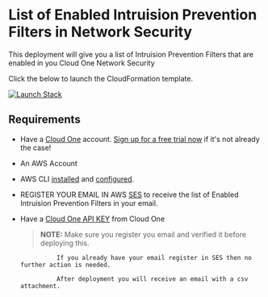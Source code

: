 # List of Enabled Intruision Prevention Filters in Network Security


This deployment will give you a list of Intruision Prevention Filters that are enabled in you Cloud One Network Security


Click the below to launch the CloudFormation template.


[![Launch Stack](https://cdn.rawgit.com/buildkite/cloudformation-launch-stack-button-svg/master/launch-stack.svg)](https://console.aws.amazon.com/cloudformation/home#/stacks/new?stackName=c1ns-Enabled-IPS-template&templateURL=https://vulnerabilitytestbucket.s3.amazonaws.com/Customers+Projects/c1ns-ips-enabled-list.yaml)


## Requirements

- Have a [Cloud One](https://www.trendmicro.com/cloudone) account. [Sign up for a free trial now](https://cloudone.trendmicro.com/register) if it's not already the case!
- An AWS Account 
- AWS CLI [installed](https://docs.aws.amazon.com/cli/latest/userguide/getting-started-install.html) and [configured](https://docs.aws.amazon.com/cli/latest/userguide/cli-chap-configure.html).
- REGISTER YOUR EMAIL IN AWS [SES](https://docs.aws.amazon.com/ses/latest/dg/creating-identities.html) to receive the list of Enabled Intruision Prevention Filters in your email.   
- Have a [Cloud One API KEY](https://cloudone.trendmicro.com/docs/identity-and-account-management/c1-api-key/) from Cloud One

    > **NOTE:** Make sure you register you email and verified it before deploying this.

                If you already have your email register in SES then no further action is needed.

                After deployment you will receive an email with a csv attachment.

